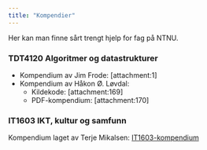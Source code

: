 ```yaml
---
title: "Kompendier"
---
```


Her kan man finne sårt trengt hjelp for fag på NTNU.

### TDT4120 Algoritmer og datastrukturer
* Kompendium av Jim Frode: [attachment:1]  
* Kompendium av Håkon Ø. Løvdal:  
    * Kildekode: [attachment:169]  
    * PDF-kompendium: [attachment:170]

### IT1603 IKT, kultur og samfunn
Kompendium laget av Terje Mikalsen: [IT1603-kompendium](https://www.dropbox.com/s/ztmeyvwd58ng7b4/IT1603%20IKT%2C%20kultur%20og%20samfunn.rar?dl=0)